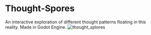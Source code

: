 # Thought-Spores
 An interactive exploration of different thought patterns floating in this reality. Made in Godot Engine.
![thought_splores](https://github.com/user-attachments/assets/38f3ce2a-1166-431a-8902-5e14870652ff)

